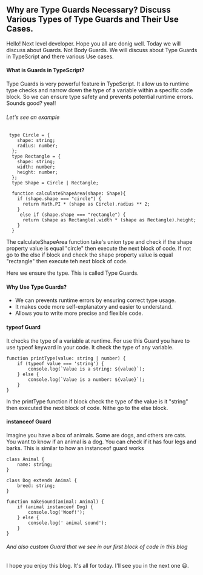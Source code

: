## Why are Type Guards Necessary? Discuss Various Types of Type Guards and Their Use Cases.

Hello! Next level developer. Hope you all are donig well. Today we will discuss about Guards. Not Body Guards. We will  discuss about Type Guards in TypeScript and there various Use cases.

#### What is Guards in TypeScript?

Type Guards is very powerful feature in TypeScript. It allow us to  runtime type checks and narrow down the type of a variable within a specific code block. So we can ensure type safety and prevents potential runtime errors. Sounds good? yea!!

###### Let's see an example
```
 type Circle = {
    shape: string;
    radius: number;
  };
  type Rectangle = {
    shape: string;
    width: number;
    height: number;
  };
  type Shape = Circle | Rectangle;

  function calculateShapeArea(shape: Shape){
    if (shape.shape === "circle") {
      return Math.PI * (shape as Circle).radius ** 2;
    }
     else if (shape.shape === "rectangle") {
      return (shape as Rectangle).width * (shape as Rectangle).height;
    }
  }
  ```

The calculateShapeArea function take's union type and check if the shape property value is equal "circle" then execute the next block of code. If not go to the else if block and check the shape property value is equal "rectangle" then execute teh next block of code. 

Here we ensure the type. This is called Type Guards.

#### Why Use Type Guards?

- We can prevents runtime errors by ensuring correct type usage.
- It makes code more self-explanatory and easier to understand.
- Allows you to write more precise and flexible code.

#### typeof Guard

It checks the type of a variable at runtime. For use this Guard you have to use typeof keyward in your code. It check the type of any variable.

```
function printType(value: string | number) {
    if (typeof value === 'string') {
        console.log(`Value is a string: ${value}`);
    } else {
        console.log(`Value is a number: ${value}`);
    }
}

```
In the printType function if block check the type of the value is it "string" then executed the next block of code. Nithe go to the else block.

#### instanceof Guard
 Imagine you have a box of animals. Some are dogs, and others are cats. You want to know if an animal is a dog. You can check if it has four legs and barks. This is similar to how an instanceof guard works
```
class Animal {
    name: string;
}

class Dog extends Animal {
    breed: string;
}

function makeSound(animal: Animal) {
    if (animal instanceof Dog) {
        console.log('Woof!');
    } else {
        console.log(' animal sound');
    }
}
```
###### And also custom Guard that we see in our first block of code in this blog

I hope you enjoy this blog. It's all for today. I'll see you in the next one 😃.



